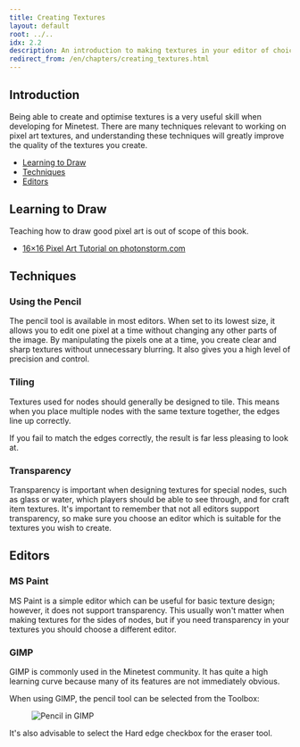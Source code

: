 ```yaml
---
title: Creating Textures
layout: default
root: ../..
idx: 2.2
description: An introduction to making textures in your editor of choice, an a guide on GIMP.
redirect_from: /en/chapters/creating_textures.html
---
```


## Introduction

Being able to create and optimise textures is a very useful skill when
developing for Minetest.
There are many techniques relevant to working on pixel art textures,
and understanding these techniques will greatly improve
the quality of the textures you create.

* [Learning to Draw](#learning-to-draw)
* [Techniques](#techniques)
* [Editors](#editors)

## Learning to Draw

Teaching how to draw good pixel art is out of scope of this book.

* [16×16 Pixel Art Tutorial on photonstorm.com](http://www.photonstorm.com/art/tutorials-art/16x16-pixel-art-tutorial)

## Techniques

### Using the Pencil

The pencil tool is available in most editors. When set to its lowest size,
it allows you to edit one pixel at a time without changing any other parts
of the image. By manipulating the pixels one at a time, you create clear
and sharp textures without unnecessary blurring. It also gives you a high
level of precision and control.

### Tiling

Textures used for nodes should generally be designed to tile. This means
when you place multiple nodes with the same texture together, the edges line
up correctly.

<!-- IMAGE NEEDED - cobblestone that tiles correctly -->

If you fail to match the edges correctly, the result is far less pleasing
to look at.

<!-- IMAGE NEEDED - node that doesn't tile correctly -->

### Transparency

Transparency is important when designing textures for special nodes,
such as glass or water, which players should be able to see through,
and for craft item textures.
It's important to remember that not all editors support transparency,
so make sure you choose an editor which is suitable for the textures
you wish to create.

## Editors

### MS Paint

MS Paint is a simple editor which can be useful for basic texture
design; however, it does not support transparency.
This usually won't matter when making textures for the sides of nodes,
but if you need transparency in your textures you should choose a
different editor.

### GIMP

GIMP is commonly used in the Minetest community. It has quite a high
learning curve because many of its features are not immediately
obvious.

When using GIMP, the pencil tool can be selected from the Toolbox:

<figure>
    <img src="{{ page.root }}//static/pixel_art_gimp_pencil.png" alt="Pencil in GIMP">
</figure>

It's also advisable to select the Hard edge checkbox for the eraser tool.
